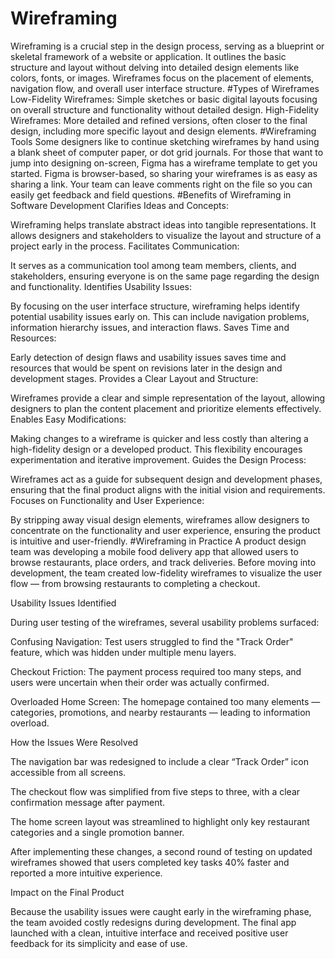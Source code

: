 # Wireframing
Wireframing is a crucial step in the design process, serving as a blueprint or skeletal framework of a website or application. It outlines the basic structure and layout without delving into detailed design elements like colors, fonts, or images. Wireframes focus on the placement of elements, navigation flow, and overall user interface structure.
#Types of Wireframes
Low-Fidelity Wireframes: Simple sketches or basic digital layouts focusing on overall structure and functionality without detailed design.
High-Fidelity Wireframes: More detailed and refined versions, often closer to the final design, including more specific layout and design elements.
#Wireframing Tools
Some designers like to continue sketching wireframes by hand using a blank sheet of computer paper, or dot grid journals. For those that want to jump into designing on-screen, Figma has a wireframe template to get you started. Figma is browser-based, so sharing your wireframes is as easy as sharing a link. Your team can leave comments right on the file so you can easily get feedback and field questions.
#Benefits of Wireframing in Software Development
Clarifies Ideas and Concepts:

Wireframing helps translate abstract ideas into tangible representations. It allows designers and stakeholders to visualize the layout and structure of a project early in the process.
Facilitates Communication:

It serves as a communication tool among team members, clients, and stakeholders, ensuring everyone is on the same page regarding the design and functionality.
Identifies Usability Issues:

By focusing on the user interface structure, wireframing helps identify potential usability issues early on. This can include navigation problems, information hierarchy issues, and interaction flaws.
Saves Time and Resources:

Early detection of design flaws and usability issues saves time and resources that would be spent on revisions later in the design and development stages.
Provides a Clear Layout and Structure:

Wireframes provide a clear and simple representation of the layout, allowing designers to plan the content placement and prioritize elements effectively.
Enables Easy Modifications:

Making changes to a wireframe is quicker and less costly than altering a high-fidelity design or a developed product. This flexibility encourages experimentation and iterative improvement.
Guides the Design Process:

Wireframes act as a guide for subsequent design and development phases, ensuring that the final product aligns with the initial vision and requirements.
Focuses on Functionality and User Experience:

By stripping away visual design elements, wireframes allow designers to concentrate on the functionality and user experience, ensuring the product is intuitive and user-friendly.
#Wireframing in Practice
A product design team was developing a mobile food delivery app that allowed users to browse restaurants, place orders, and track deliveries. Before moving into development, the team created low-fidelity wireframes to visualize the user flow — from browsing restaurants to completing a checkout.

Usability Issues Identified

During user testing of the wireframes, several usability problems surfaced:

Confusing Navigation: Test users struggled to find the "Track Order" feature, which was hidden under multiple menu layers.

Checkout Friction: The payment process required too many steps, and users were uncertain when their order was actually confirmed.

Overloaded Home Screen: The homepage contained too many elements — categories, promotions, and nearby restaurants — leading to information overload.

How the Issues Were Resolved

The navigation bar was redesigned to include a clear “Track Order” icon accessible from all screens.

The checkout flow was simplified from five steps to three, with a clear confirmation message after payment.

The home screen layout was streamlined to highlight only key restaurant categories and a single promotion banner.

After implementing these changes, a second round of testing on updated wireframes showed that users completed key tasks 40% faster and reported a more intuitive experience.

Impact on the Final Product

Because the usability issues were caught early in the wireframing phase, the team avoided costly redesigns during development. The final app launched with a clean, intuitive interface and received positive user feedback for its simplicity and ease of use.
